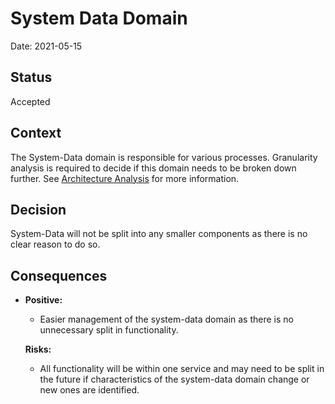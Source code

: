 # System Data Domain


Date: 2021-05-15

## Status
Accepted


## Context
The System-Data domain is responsible for various processes. Granularity analysis is required to decide if this domain needs to be broken down further. See [Architecture Analysis](../1.ProblemBackground/ArchitectureAnalysis.md) for more information.

## Decision

System-Data will not be split into any smaller components as there is no clear reason to do so.

## Consequences

- **Positive:**

  - Easier management of the system-data domain as there is no unnecessary split in functionality.

  **Risks:**

  - All functionality will be within one service and may need to be split in the future if characteristics of the system-data domain change or new ones are identified.